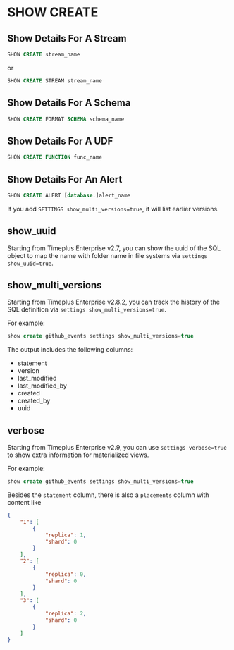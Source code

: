 # SHOW CREATE
## Show Details For A Stream

```sql
SHOW CREATE stream_name
```
or
```sql
SHOW CREATE STREAM stream_name
```
## Show Details For A Schema

```sql
SHOW CREATE FORMAT SCHEMA schema_name
```

## Show Details For A UDF

```sql
SHOW CREATE FUNCTION func_name
```

## Show Details For An Alert

```sql
SHOW CREATE ALERT [database.]alert_name
```

If you add `SETTINGS show_multi_versions=true`, it will list earlier versions.

## show_uuid
Starting from Timeplus Enterprise v2.7, you can show the uuid of the SQL object to map the name with folder name in file systems via `settings show_uuid=true`.

## show_multi_versions
Starting from Timeplus Enterprise v2.8.2, you can track the history of the SQL definition via `settings show_multi_versions=true`.

For example:
```sql
show create github_events settings show_multi_versions=true
```

The output includes the following columns:
* statement
* version
* last_modified
* last_modified_by
* created
* created_by
* uuid

## verbose
Starting from Timeplus Enterprise v2.9, you can use `settings verbose=true` to show extra information for materialized views.

For example:
```sql
show create github_events settings show_multi_versions=true
```
Besides the `statement` column, there is also a `placements` column with content like
```json
{
	"1": [
		{
			"replica": 1,
			"shard": 0
		}
	],
	"2": [
		{
			"replica": 0,
			"shard": 0
		}
	],
	"3": [
		{
			"replica": 2,
			"shard": 0
		}
	]
}
```
